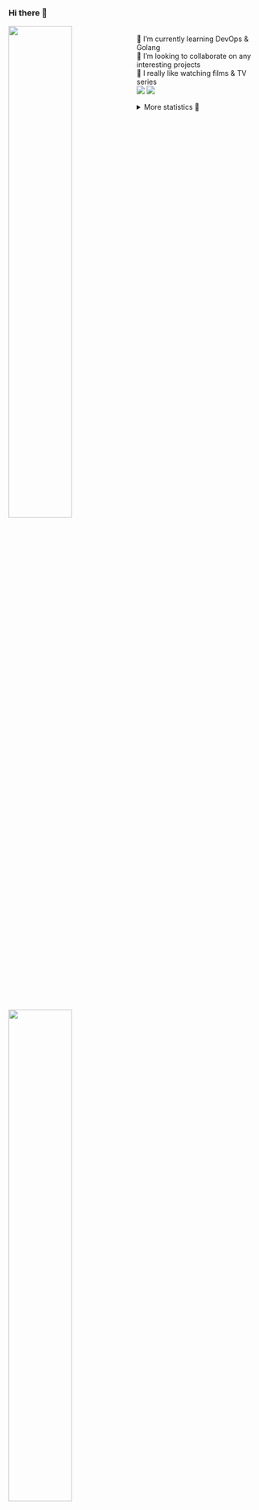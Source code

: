 ### Hi there 👋


[<img align="left" width="50%" src="https://github-readme-stats.vercel.app/api?username=rufusnufus&hide=issues&show_icons=true&count_private=true&theme=transparent&title_color=FF6F40&text_color=FBF9F8&icon_color=F48242&hide_border=true&hide_title=true#gh-dark-mode-only">](https://metrics.lecoq.io/rufusnufus#gh-dark-mode-only)
[<img align="left" width="50%" src="https://github-readme-stats.vercel.app/api?username=rufusnufus&hide=issues&show_icons=true&count_private=true&theme=transparent&title_color=FF6533&text_color=4D4644&icon_color=FF8038&hide_border=true&hide_title=true#gh-light-mode-only">](https://metrics.lecoq.io/rufusnufus#gh-light-mode-only)

<p>
  <br>
  🌱 I’m currently learning DevOps & Golang</br>
  👯 I’m looking to collaborate on any interesting projects</br>
  🎥 I really like watching films & TV series</br>
  <a href="https://linkedin.com/in/rufusnufus"><img src="https://img.shields.io/badge/linkedin-0077B5.svg?style=for-the-badge&logo=linkedin&logoColor=white"/></a>
  <a href="https://t.me/rufusnufus"><img src="https://img.shields.io/badge/-telegram-black?style=for-the-badge&color=blue&logo=telegram"/></a>
</p>

<p text-align="left">
<details>
  <summary>More statistics 👀</summary><br/>

<!--START_SECTION:waka-->
![Code Time](http://img.shields.io/badge/Code%20Time-60%20hrs%203%20mins-blue)

![Profile Views](http://img.shields.io/badge/Profile%20Views-1-blue)

**I'm an Early 🐤** 

```text
🌞 Morning    114 commits    ████░░░░░░░░░░░░░░░░░░░░░   17.22% 
🌆 Daytime    366 commits    █████████████░░░░░░░░░░░░   55.29% 
🌃 Evening    153 commits    █████░░░░░░░░░░░░░░░░░░░░   23.11% 
🌙 Night      29 commits     █░░░░░░░░░░░░░░░░░░░░░░░░   4.38%

```
📅 **I'm Most Productive on Tuesday** 

```text
Monday       124 commits    ████░░░░░░░░░░░░░░░░░░░░░   18.73% 
Tuesday      130 commits    █████░░░░░░░░░░░░░░░░░░░░   19.64% 
Wednesday    110 commits    ████░░░░░░░░░░░░░░░░░░░░░   16.62% 
Thursday     125 commits    ████░░░░░░░░░░░░░░░░░░░░░   18.88% 
Friday       114 commits    ████░░░░░░░░░░░░░░░░░░░░░   17.22% 
Saturday     33 commits     █░░░░░░░░░░░░░░░░░░░░░░░░   4.98% 
Sunday       26 commits     █░░░░░░░░░░░░░░░░░░░░░░░░   3.93%

```


📊 **This Week I Spent My Time On** 

```text
💬 Programming Languages: 
YAML                     6 hrs 50 mins       █████████████░░░░░░░░░░░░   54.41% 
HCL                      2 hrs 27 mins       █████░░░░░░░░░░░░░░░░░░░░   19.52% 
JavaScript               1 hr 20 mins        ██░░░░░░░░░░░░░░░░░░░░░░░   10.69% 
Terraform                32 mins             █░░░░░░░░░░░░░░░░░░░░░░░░   4.33% 
Other                    21 mins             ░░░░░░░░░░░░░░░░░░░░░░░░░   2.8%

🔥 Editors: 
VS Code                  12 hrs 19 mins      ████████████████████████░   97.9% 
iTerm2                   15 mins             ░░░░░░░░░░░░░░░░░░░░░░░░░   2.1%

```

**I Mostly Code in Python** 

```text
Python                   9 repos             ███████░░░░░░░░░░░░░░░░░░   28.12% 
Java                     4 repos             ███░░░░░░░░░░░░░░░░░░░░░░   12.5% 
Jupyter Notebook         4 repos             ███░░░░░░░░░░░░░░░░░░░░░░   12.5% 
JavaScript               3 repos             ██░░░░░░░░░░░░░░░░░░░░░░░   9.38% 
HTML                     3 repos             ██░░░░░░░░░░░░░░░░░░░░░░░   9.38%

```



 Last Updated on 27/12/2022 00:39:45 UTC
<!--END_SECTION:waka-->

</details>
</p>
